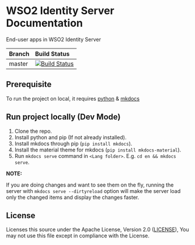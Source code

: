 # WSO2 Identity Server Documentation

End-user apps in WSO2 Identity Server

|  Branch | Build Status |
| :------------ |:------------- 
| master      | [![Build Status](https://wso2.org/jenkins/view/Dashboard/job/docs/job/docs-is/badge/icon)](https://wso2.org/jenkins/view/Dashboard/job/docs/job/docs-is/) |

## Prerequisite

To run the project on local, it requires [python](https://www.python.org/downloads/) & [mkdocs](https://www.mkdocs.org/)

## Run project locally (Dev Mode)

1. Clone the repo.
2. Install python and pip (If not already installed).
3. Install mkdocs through pip (`pip install mkdocs`).
4. Install the material theme for mkdocs (`pip install mkdocs-material`).
5. Run `mkdocs serve` command in `<Lang folder>`. E.g. `cd en && mkdocs serve`.

**NOTE:**

If you are doing changes and want to see them on the fly, running the server with `mkdocs serve --dirtyreload` option
 will make the server load only the changed items and display the changes faster. 

## License

Licenses this source under the Apache License, Version 2.0 ([LICENSE](LICENSE)), You may not use this file except in compliance with the License.
